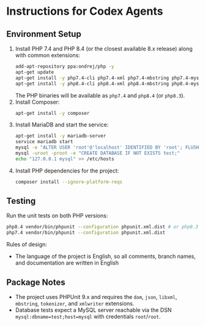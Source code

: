 Instructions for Codex Agents
=============================

Environment Setup
-----------------

1. Install PHP 7.4 and PHP 8.4 (or the closest available 8.x release) along with common extensions:
   ```bash
   add-apt-repository ppa:ondrej/php -y
   apt-get update
   apt-get install -y php7.4-cli php7.4-xml php7.4-mbstring php7.4-mysql
   apt-get install -y php8.4-cli php8.4-xml php8.4-mbstring php8.4-mysql || apt-get install -y php8.3-cli php8.3-xml php8.3-mbstring php8.3-mysql
   ```
   The PHP binaries will be available as `php7.4` and `php8.4` (or `php8.3`).
2. Install Composer:
   ```bash
   apt-get install -y composer
   ```
3. Install MariaDB and start the service:
   ```bash
   apt-get install -y mariadb-server
   service mariadb start
   mysql -e "ALTER USER 'root'@'localhost' IDENTIFIED BY 'root'; FLUSH PRIVILEGES;"
   mysql -uroot -proot -e "CREATE DATABASE IF NOT EXISTS test;"
   echo "127.0.0.1 mysql" >> /etc/hosts
   ```
4. Install PHP dependencies for the project:
   ```bash
   composer install --ignore-platform-reqs
   ```

Testing
-------
Run the unit tests on both PHP versions:
```bash
php8.4 vendor/bin/phpunit --configuration phpunit.xml.dist # or php8.3 if 8.4 not available
php7.4 vendor/bin/phpunit --configuration phpunit.xml.dist
```

Rules of design:
- The language of the project is English, so all comments, branch names, and documentation are written in English

Package Notes
-------------
- The project uses PHPUnit 9.x and requires the `dom`, `json`, `libxml`, `mbstring`, `tokenizer`, and `xmlwriter` extensions.
- Database tests expect a MySQL server reachable via the DSN `mysql:dbname=test;host=mysql` with credentials `root`/`root`.
